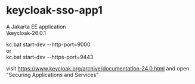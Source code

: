 # keycloak-sso-app1
A Jakarta EE application  
\keycloak-26.0.1  

kc.bat start-dev --http-port=9000  
or  
kc.bat start-dev --https-port=9443  

visit https://www.keycloak.org/archive/documentation-24.0.html and open "Securing Applications and Services"
